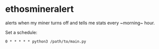 # ethosmineralert
alerts when my miner turns off and tells me stats every ~morning~ hour.

Set a schedule:
```crontab -e
0 * * * * * python3 /path/to/main.py
```

